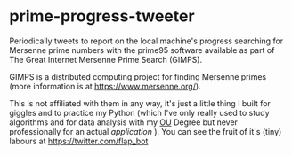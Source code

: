 # prime-progress-tweeter
Periodically tweets to report on the local machine's progress searching for Mersenne prime numbers with the prime95 software available as part of The Great Internet Mersenne Prime Search (GIMPS). 

GIMPS is a distributed computing project for finding Mersenne primes (more information is at https://www.mersenne.org/). 

This is not affiliated with them in any way, it's just a little thing I built for giggles and to practice my Python (which I've only really used to study algorithms and for data analysis with my <a href="http://www.open.ac.uk/">OU</a> Degree but never professionally for an actual *application* ). You can see the fruit of it's (tiny) labours at https://twitter.com/flap_bot
